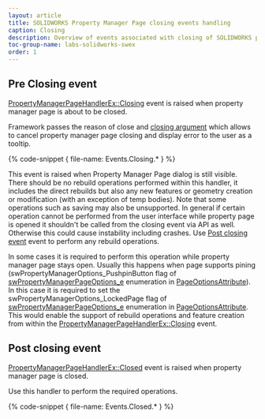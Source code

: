 ```yaml
---
layout: article
title: SOLIDWORKS Property Manager Page closing events handling
caption: Closing
description: Overview of events associated with closing of SOLIDWORKS property manager page handled in SwEx.PMPage framework
toc-group-name: labs-solidworks-swex
order: 1
---
```

## Pre Closing event
[PropertyManagerPageHandlerEx::Closing](https://docs.codestack.net/swex/pmpage/html/E_CodeStack_SwEx_PMPage_PropertyManagerPageHandlerEx_Closing.htm) event is raised when property manager page is about to be closed.

Framework passes the reason of close and [closing argument](https://docs.codestack.net/swex/pmpage/html/T_CodeStack_SwEx_PMPage_Base_ClosingArg.htm) which allows to cancel property manager page closing and display error to the user as a tooltip.

{% code-snippet { file-name: Events.Closing.* } %}

This event is raised when Property Manager Page dialog is still visible. There should be no rebuild operations performed within this handler, it includes the direct rebuilds but also any new features or geometry creation or modification (with an exception of temp bodies). Note that some operations such as saving may also be unsupported. In general if certain operation cannot be performed from the user interface while property page is opened it shouldn't be called from the closing event via API as well. Otherwise this could cause instability including crashes. Use [Post closing event](#post-closing-event) event to perform any rebuild operations.

In some cases it is required to perform this operation while property manager page stays open. Usually this happens when page supports pining (swPropertyManagerOptions_PushpinButton flag of [swPropertyManagerPageOptions_e](http://help.solidworks.com/2016/english/api/swconst/SOLIDWORKS.Interop.swconst~SOLIDWORKS.Interop.swconst.swPropertyManagerPageOptions_e.html) enumeration in [PageOptionsAttribute](https://docs.codestack.net/swex/pmpage/html/T_CodeStack_SwEx_PMPage_Attributes_PageOptionsAttribute.htm)). In this case it is required to set the swPropertyManagerOptions_LockedPage flag of [swPropertyManagerPageOptions_e](http://help.solidworks.com/2016/english/api/swconst/SOLIDWORKS.Interop.swconst~SOLIDWORKS.Interop.swconst.swPropertyManagerPageOptions_e.html) enumeration in [PageOptionsAttribute](https://docs.codestack.net/swex/pmpage/html/T_CodeStack_SwEx_PMPage_Attributes_PageOptionsAttribute.htm). This would enable the support of rebuild operations and feature creation from within the [PropertyManagerPageHandlerEx::Closing](https://docs.codestack.net/swex/pmpage/html/E_CodeStack_SwEx_PMPage_PropertyManagerPageHandlerEx_Closing.htm) event.

## Post closing event

[PropertyManagerPageHandlerEx::Closed](https://docs.codestack.net/swex/pmpage/html/E_CodeStack_SwEx_PMPage_PropertyManagerPageHandlerEx_Closed.htm) event is raised when property manager page is closed.

Use this handler to perform the required operations.

{% code-snippet { file-name: Events.Closed.* } %}